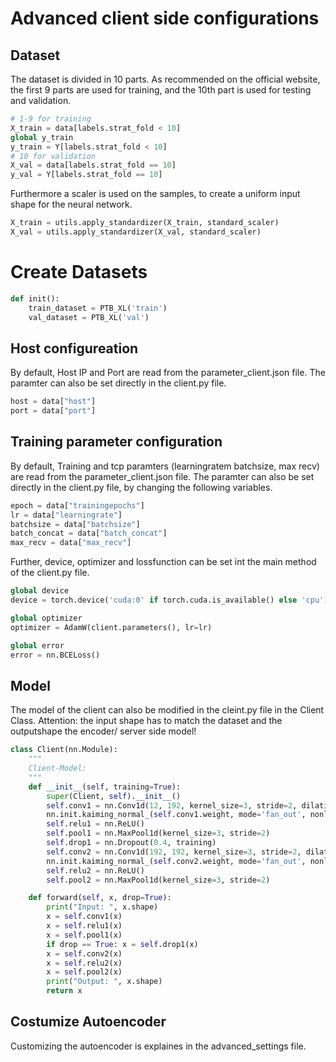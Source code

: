 # Advanced client side configurations

## Dataset
The dataset is divided in 10 parts. As recommended on the official website, the first 9 parts are used for training, and the 10th part is used for testing and validation.

```python
# 1-9 for training
X_train = data[labels.strat_fold < 10]
global y_train
y_train = Y[labels.strat_fold < 10]
# 10 for validation
X_val = data[labels.strat_fold == 10]
y_val = Y[labels.strat_fold == 10]
```

Furthermore a scaler is used on the samples, to create a uniform input shape for the neural network.

```python
X_train = utils.apply_standardizer(X_train, standard_scaler)
X_val = utils.apply_standardizer(X_val, standard_scaler)
```


# Create Datasets
```python
def init():
    train_dataset = PTB_XL('train')
    val_dataset = PTB_XL('val')
```

## Host configureation
By default, Host IP and Port are read from the parameter_client.json file. The paramter can also be set directly in the client.py file. 

```python
host = data["host"]
port = data["port"]
```

## Training parameter configuration
By default, Training and tcp paramters (learningratem batchsize, max recv) are read from the parameter_client.json file. The paramter can also be set directly in the client.py file, by changing the following variables.
```python
epoch = data["trainingepochs"]
lr = data["learningrate"]
batchsize = data["batchsize"]
batch_concat = data["batch_concat"]
max_recv = data["max_recv"]
```
Further, device, optimizer and lossfunction can be set int the main method of the client.py file.

```python
global device
device = torch.device('cuda:0' if torch.cuda.is_available() else 'cpu')

global optimizer
optimizer = AdamW(client.parameters(), lr=lr)

global error
error = nn.BCELoss()
```
## Model
The model of the client can also be modified in the cleint.py file in the Client Class. 
Attention: the input shape has to match the dataset and the outputshape the encoder/ server side model!
```python
class Client(nn.Module):
    """
    Client-Model:
    """
    def __init__(self, training=True):
        super(Client, self).__init__()
        self.conv1 = nn.Conv1d(12, 192, kernel_size=3, stride=2, dilation=1, padding=1)
        nn.init.kaiming_normal_(self.conv1.weight, mode='fan_out', nonlinearity='relu')
        self.relu1 = nn.ReLU()
        self.pool1 = nn.MaxPool1d(kernel_size=3, stride=2)
        self.drop1 = nn.Dropout(0.4, training)
        self.conv2 = nn.Conv1d(192, 192, kernel_size=3, stride=2, dilation=1, padding=1)
        nn.init.kaiming_normal_(self.conv2.weight, mode='fan_out', nonlinearity='relu')
        self.relu2 = nn.ReLU()
        self.pool2 = nn.MaxPool1d(kernel_size=3, stride=2)

    def forward(self, x, drop=True):
        print("Input: ", x.shape)
        x = self.conv1(x)
        x = self.relu1(x)
        x = self.pool1(x)
        if drop == True: x = self.drop1(x)
        x = self.conv2(x)
        x = self.relu2(x)
        x = self.pool2(x)
        print("Output: ", x.shape)
        return x
```

## Costumize Autoencoder
Customizing the autoencoder is explaines in the advanced_settings file.

